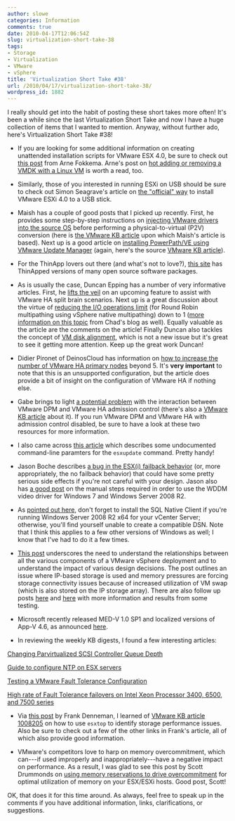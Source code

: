 ```yaml
---
author: slowe
categories: Information
comments: true
date: 2010-04-17T12:06:54Z
slug: virtualization-short-take-38
tags:
- Storage
- Virtualization
- VMware
- vSphere
title: 'Virtualization Short Take #38'
url: /2010/04/17/virtualization-short-take-38/
wordpress_id: 1882
---
```


I really should get into the habit of posting these short takes more often! It's been a while since the last Virtualization Short Take and now I have a huge collection of items that I wanted to mention. Anyway, without further ado, here's Virtualization Short Take #38!

* If you are looking for some additional information on creating unattended installation scripts for VMware ESX 4.0, be sure to check out [this post](http://ict-freak.nl/2010/03/23/vsphere-unattended-esx4-installation-with-a-ks-cfg-file/) from Arne Fokkema. Arne's post on [hot adding or removing a VMDK with a Linux VM](http://ict-freak.nl/2010/03/30/vsphere-hot-add-or-remove-a-vmdk-with-a-linux-vm/) is worth a read, too.

* Similarly, those of you interested in running ESXi on USB should be sure to check out Simon Seagrave's article on [the "official" way](http://www.techhead.co.uk/installing-vmware-esxi-4-0-on-a-usb-memory-stick-the-official-way) to install VMware ESXi 4.0 to a USB stick.

* Maish has a couple of good posts that I picked up recently. First, he provides some step-by-step instructions on [injecting VMware drivers into the source OS](http://technodrone.blogspot.com/2010/03/inject-vmware-drivers-into-source-os.html) before performing a physical-to-virtual (P2V) conversion (here is [the VMware KB article](http://kb.vmware.com/selfservice/microsites/search.do?language=en_US&cmd=displayKC&externalId=1005208) upon which Maish's article is based). Next up is a good article on [installing PowerPath/VE using VMware Update Manager](http://technodrone.blogspot.com/2010/03/install-emc-powerpathve-with-update.html) (again, here's the source [VMware KB article](http://kb.vmware.com/selfservice/microsites/search.do?language=en_US&cmd=displayKC&externalId=1018740)).

* For the ThinApp lovers out there (and what's not to love?), [this site](http://www.thindownload.com/) has ThinApped versions of many open source software packages.

* As is usually the case, Duncan Epping has a number of very informative articles. First, he [lifts the veil](http://www.yellow-bricks.com/2010/03/29/cool-new-ha-feature-coming-up-to-prevent-a-split-brain-situation/) on an upcoming feature to assist with VMware HA split brain scenarios. Next up is a great discussion about the virtue of [reducing the I/O operations limit](http://www.yellow-bricks.com/2010/03/30/whats-the-point-of-setting-iops1/) (for Round Robin multipathing using vSphere native multipathing) down to 1 ([more information on this topic](http://virtualgeek.typepad.com/virtual_geek/2010/03/understanding-more-about-nmp-rr-and-iooperationslimit1.html) from Chad's blog as well). Equally valuable as the article are the comments on the article! Finally Duncan also tackles the concept of [VM disk alignment](http://www.yellow-bricks.com/2010/04/08/aligning-your-vms-virtual-harddisks/), which is not a new issue but it's great to see it getting more attention. Keep up the great work Duncan!

* Didier Pironet of DeinosCloud has information on [how to increase the number of VMware HA primary nodes](http://deinoscloud.wordpress.com/2010/03/26/increase-number-of-vmware-ha-primaries-how-to/) beyond 5. It's **very important** to note that this is an unsupported configuration, but the article does provide a bit of insight on the configuration of VMware HA if nothing else.

* Gabe brings to light [a potential problem](http://www.gabesvirtualworld.com/bug-in-vmware-ha-admission-control-when-using-dpm/) with the interaction between VMware DPM and VMware HA admission control (there's also a [VMware KB article](http://kb.vmware.com/selfservice/microsites/search.do?language=en_US&cmd=displayKC&externalId=1007006) about it). If you run VMware DPM and VMware HA with admission control disabled, be sure to have a look at these two resources for more information.

* I also came across [this article](http://www.alexfeigenson.com/2010/04/hp-esx-management-agents-wont-uninstall/) which describes some undocumented command-line paramters for the `esxupdate` command. Pretty handy!

* Jason Boche describes [a bug in the ESX(i) failback behavior](http://www.boche.net/blog/index.php/2010/04/07/no-failback-bug-in-esxi/) (or, more appropriately, the no failback behavior) that could have some pretty serious side effects if you're not careful with your design. Jason also has [a good post](http://www.boche.net/blog/index.php/2010/03/28/windows-2008-r2-and-windows-7-on-vsphere/) on the manual steps required in order to use the WDDM video driver for Windows 7 and Windows Server 2008 R2.

* As [pointed out here](http://vinf.net/2010/04/05/installing-vcenter-on-windows-2008-r2-x64-there-is-no-dsn-which-can-be-used/), don't forget to install the SQL Native Client if you're running Windows Server 2008 R2 x64 for your vCenter Server; otherwise, you'll find yourself unable to create a compatible DSN. Note that I think this applies to a few other versions of Windows as well; I know that I've had to do it a few times.

* [This post](http://bitpushr.wordpress.com/2010/04/02/ballooning-memory-shared-storage-file-io-performance/) underscores the need to understand the relationships between all the various components of a VMware vSphere deployment and to understand the impact of various design decisions. The post outlines an issue where IP-based storage is used and memory pressures are forcing storage connectivity issues because of increased utilization of VM swap (which is also stored on the IP storage array). There are also follow up posts [here](http://bitpushr.wordpress.com/2010/04/02/ballooning-results-are-in/) and [here](http://bitpushr.wordpress.com/2010/04/03/conclusion-and-possible-vindication/) with more information and results from some testing.

* Microsoft recently released MED-V 1.0 SP1 and localized versions of App-V 4.6, as announced [here](http://blogs.technet.com/mdop/archive/2010/04/01/med-v-1-0-sp1-rtm-and-localized-versions-of-app-v-4-6-are-now-available.aspx).

* In reviewing the weekly KB digests, I found a few interesting articles:  

[Changing Parvirtualized SCSI Controller Queue Depth](http://kb.vmware.com/selfservice/microsites/search.do?language=en_US&cmd=displayKC&externalId=1017423)  

[Guide to configure NTP on ESX servers](http://kb.vmware.com/selfservice/microsites/search.do?language=en_US&cmd=displayKC&externalId=1003063)  

[Testing a VMware Fault Tolerance Configuration](http://kb.vmware.com/selfservice/microsites/search.do?language=en_US&cmd=displayKC&externalId=1020058)  

[High rate of Fault Tolerance failovers on Intel Xeon Processor 3400, 6500, and 7500 series](http://kb.vmware.com/selfservice/microsites/search.do?language=en_US&cmd=displayKC&externalId=1017520)

* Via [this post](http://frankdenneman.nl/2010/03/identify-storage-performance-issues/) by Frank Denneman, I learned of [VMware KB article 1008205](http://kb.vmware.com/selfservice/microsites/search.do?language=en_US&cmd=displayKC&externalId=1008205) on how to use `esxtop` to identify storage performance issues. Also be sure to check out a few of the other links in Frank's article, all of which also provide good information.

* VMware's competitors love to harp on memory overcommitment, which can---if used improperly and inappropriately---have a negative impact on performance. As a result, I was glad to see this post by Scott Drummonds on [using memory reservations to drive overcommitment](http://vpivot.com/2010/03/31/memory-reservations-drive-over-commit/) for optimal utilization of memory on your ESX/ESXi hosts. Good post, Scott!

OK, that does it for this time around. As always, feel free to speak up in the comments if you have additional information, links, clarifications, or suggestions.
